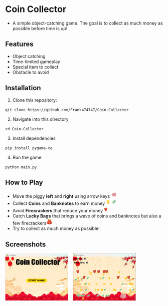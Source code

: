 # Coin Collector

- A simple object-catching game. The goal is to collect as much money as possible before time is up!

## Features
- Object catching
- Time-limited gameplay
- Special item to collect
- Obstacle to avoid

## Installation
1. Clone this repository:
```
git clone https://github.com/Frank474747/Coin-Collector
```
2. Navigate into this directory
```
cd Coin-Collector
```
3. Install dependencies
```
pip install pygame-ce
```
4. Run the game
```
python main.py
```

## How to Play
- Move the piggy **left** and **right** using arrow keys <img src="images/piggy.png" width="20" height="20" />
- Collect **Coins** and **Banknotes** to earn money<img src="images/coin.jpg" width="20" height="20" /><img src="images/banknote.png" width="20" height="20" />
- Avoid **Firecrackers** that reduce your money<img src="images/firecracker.png" width="20" height="20" />
- Catch **Lucky Bags** that brings a wave of coins and banknotes but also a few firecrackers<img src="images/lucky-bag.png" width="20" height="20" />
- Try to collect as much money as possible!

## Screenshots
<img src="screenshots/start-page.png" width="200" height="150" />&nbsp;&nbsp;&nbsp;
<img src="screenshots/gameplay.png" width="200" height="150" />